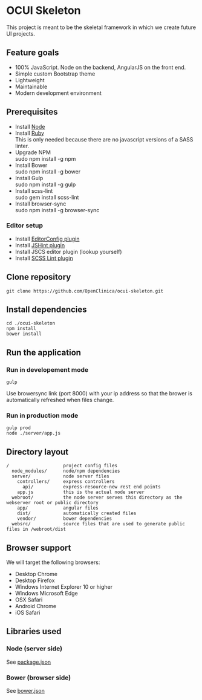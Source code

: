 # OCUI Skeleton

This project is meant to be the skeletal framework in which we create future UI projects.

## Feature goals

* 100% JavaScript.  Node on the backend, AngularJS on the front end.
* Simple custom Bootstrap theme
* Lightweight
* Maintainable
* Modern development environment

## Prerequisites

* Install [Node](https://github.com/joyent/node/wiki/Installing-Node.js-via-package-manager)
* Install [Ruby](https://www.ruby-lang.org/en/documentation/installation/)  
  This is only needed because there are no javascript versions of a SASS linter.
* Upgrade NPM  
  sudo npm install -g npm
* Install Bower  
  sudo npm install -g bower
* Install Gulp  
  sudo npm install -g gulp
* Install scss-lint  
  sudo gem install scss-lint
* Install browser-sync  
  sudo npm install -g browser-sync

### Editor setup

* Install [EditorConfig plugin](http://editorconfig.org/#download)
* Install [JSHint plugin](http://jshint.com/install/)
* Install JSCS editor plugin (lookup yourself)
* Install [SCSS Lint plugin](https://github.com/brigade/scss-lint#editor-integration)

## Clone repository

```
git clone https://github.com/OpenClinica/ocui-skeleton.git
```

## Install dependencies

```
cd ./ocui-skeleton
npm install
bower install
```

## Run the application

### Run in developement mode

```
gulp
```

Use browersync link (port 8000) with your ip address so that the brower is automatically refreshed when files change.

### Run in production mode

```
gulp prod
node ./server/app.js
```

## Directory layout

```
/                    project config files
  node_modules/      node/npm dependencies
  server/            node server files
    controllers/     express controllers
      api/           express-resource-new rest end points
    app.js           this is the actual node server
  webroot/           the node server serves this directory as the webserver root or public directory
    app/             angular files
    dist/            automatically created files
    vendor/          bower dependencies
  websrc/            source files that are used to generate public files in /webroot/dist
```
## Browser support

We will target the following browsers:

* Desktop Chrome
* Desktop Firefox
* Windows Internet Explorer 10 or higher
* Windows Microsoft Edge
* OSX Safari
* Android Chrome
* iOS Safari

## Libraries used

### Node (server side)

See [package.json](package.json)

### Bower (browser side)

See [bower.json](bower.json)
